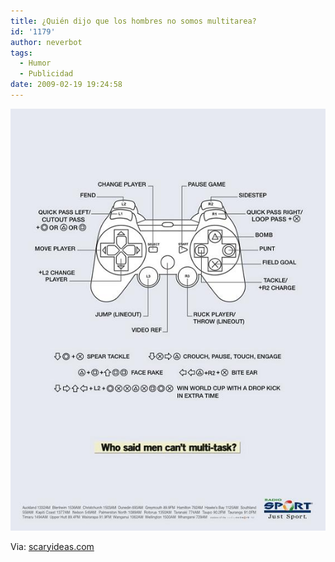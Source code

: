 ```yaml
---
title: ¿Quién dijo que los hombres no somos multitarea?
id: '1179'
author: neverbot
tags:
  - Humor
  - Publicidad
date: 2009-02-19 19:24:58
---
```


[![Los hombres y el multitarea (click para ver en grande)](./quien-dijo-que-los-hombres-no-somos-multitarea/hombres_y_multitask.jpg "Hombres y el multitarea")](./hombres_y_multitask.jpg)

Via: [scaryideas.com](http://www.scaryideas.com/print/2320/)